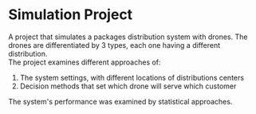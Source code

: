 # Simulation Project
A project that simulates a packages distribution system with drones. The drones are differentiated by 3 types, each one having a different distribution.<br>
The project examines different approaches of:<br>
1. The system settings, with different locations of distributions centers
2. Decision methods that set which drone will serve which customer<br>

The system's performance was examined by statistical approaches.
